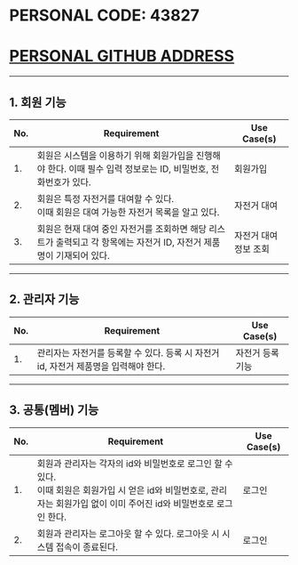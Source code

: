 # PERSONAL CODE: 43827

# [PERSONAL GITHUB ADDRESS](https://github.com/mimizae)

---

## 1. 회원 기능

| No. | Requirement                                                                                                          | Use Case(s)           |
| --- | -------------------------------------------------------------------------------------------------------------------- | --------------------- |
| 1.  | 회원은 시스템을 이용하기 위해 회원가입을 진행해야 한다. 이때 필수 입력 정보로는 ID, 비밀번호, 전화번호가 있다.       | 회원가입              |
| 2.  | 회원은 특정 자전거를 대여할 수 있다.<br>이때 회원은 대여 가능한 자전거 목록을 알고 있다.<br/>                        | 자전거 대여           |
| 3.  | 회원은 현재 대여 중인 자전거를 조회하면 해당 리스트가 출력되고 각 항목에는 자전거 ID, 자전거 제품명이 기재되어 있다. | 자전거 대여 정보 조회 |

---

## 2. 관리자 기능

| No. | Requirement                                                                         | Use Case(s)      |
| --- | ----------------------------------------------------------------------------------- | ---------------- |
| 1.  | 관리자는 자전거를 등록할 수 있다. 등록 시 자전거 id, 자전거 제품명을 입력해야 한다. | 자전거 등록 기능 |

---

## 3. 공통(멤버) 기능

| No. | Requirement                                                                                                                                                                      | Use Case(s) |
| --- | -------------------------------------------------------------------------------------------------------------------------------------------------------------------------------- | ----------- |
| 1.  | 회원과 관리자는 각자의 id와 비밀번호로 로그인 할 수 있다. <br>이때 회원은 회원가입 시 얻은 id와 비밀번호로, 관리자는 회원가입 없이 이미 주어진 id와 비밀번호로 로그인 한다.</br> | 로그인      |
| 2.  | 회원과 관리자는 로그아웃 할 수 있다. 로그아웃 시 시스템 접속이 종료된다.                                                                                                         | 로그인      |
